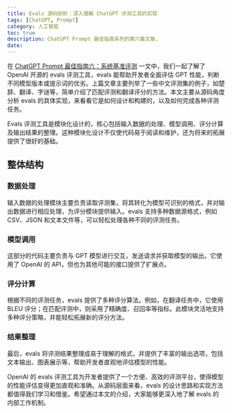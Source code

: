 ```yaml
---
title: Evals 源码剖析：深入理解 ChatGPT 评测工具的实现
tags: [ChatGPT, Prompt]
category: 人工智能
toc: true
description: ChatGPT Prompt 最佳指南系列的第六篇文章，
date: 
---
```


在 [ChatGPT Prompt 最佳指南六：系统基准评测](https://selfboot.cn/2023/07/25/gpt4_prompt_evals/) 一文中，我们一起了解了 OpenAI 开源的 evals 评测工具，evals 能帮助开发者全面评估 GPT 性能，判断不同模型版本或提示词的优劣。上篇文章主要列举了一些中文评测集的例子，如楚辞、翻译、字谜等，简单介绍了匹配评测和翻译评分的方法。本文主要从源码角度分析 evals 的具体实现，来看看它是如何设计和构建的，以及如何完成各种评测任务。

Evals 评测工具是模块化设计的，核心包括输入数据的处理、模型调用、评分计算及输出结果的整理。这种模块化设计不仅使代码易于阅读和维护，还为将来的拓展提供了很好的基础。

## 整体结构
### 数据处理
输入数据的处理模块主要负责读取评测集，将其转化为模型可识别的格式，并对输出数据进行相应处理，为评分模块提供输入。evals 支持多种数据源格式，例如 CSV、JSON 和文本文件等，可以轻松处理各种不同的评测任务。

### 模型调用
这部分的代码主要负责与 GPT 模型进行交互，发送请求并获取模型的输出。它使用了 OpenAI 的 API，但也为其他可能的接口提供了扩展点。

### 评分计算
根据不同的评测任务，evals 提供了多种评分算法。例如，在翻译任务中，它使用 BLEU 评分；在匹配评测中，则采用了精确度、召回率等指标。此模块灵活地支持多种评分策略，并能轻松拓展新的评分方法。

### 结果整理
最后，evals 将评测结果整理成易于理解的格式，并提供了丰富的输出选项，包括文本输出、图表展示等，帮助开发者直观地评估模型的性能。


OpenAI 的 evals 评测工具为开发者提供了一个方便、高效的评测平台，使得模型的性能评估变得更加直观和准确。从源码层面来看，evals 的设计思路和实现方法都值得我们学习和借鉴。希望通过本文的介绍，大家能够更深入地了解 evals 的内部工作机制。